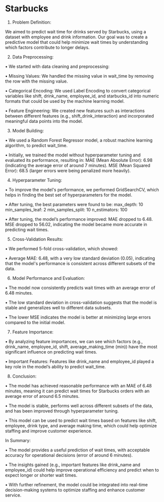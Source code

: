 # Starbucks

1. Problem Definition:

We aimed to predict wait time for drinks served by Starbucks, using a dataset with employee and drink information. Our goal was to create a predictive model that could help minimize wait times by understanding which factors contribute to longer delays.

2. Data Preprocessing:

•	We started with data cleaning and preprocessing:

•	Missing Values: We handled the missing value in wait_time by removing the row with the missing value.

•	Categorical Encoding: We used Label Encoding to convert categorical variables like shift, drink_name, employee_id, and starbucks_id into numeric formats that could be used by the machine learning model.

•	Feature Engineering: We created new features such as interactions between different features (e.g., shift_drink_interaction) and incorporated meaningful data points into the model.

3. Model Building:

•	We used a Random Forest Regressor model, a robust machine learning algorithm, to predict wait_time.

•	Initially, we trained the model without hyperparameter tuning and evaluated its performance, resulting in:
	MAE (Mean Absolute Error): 6.98 (indicating the average error of around 7 minutes).
	MSE (Mean Squared Error): 68.5 (larger errors were being penalized more heavily).

4. Hyperparameter Tuning:

•	To improve the model's performance, we performed GridSearchCV, which helps in finding the best set of hyperparameters for the model.

•	After tuning, the best parameters were found to be:
	max_depth: 10
	min_samples_leaf: 2
	min_samples_split: 10
	n_estimators: 100

•	After tuning, the model’s performance improved:
	MAE dropped to 6.48.
	MSE dropped to 56.02, indicating the model became more accurate in predicting wait times.

5. Cross-Validation Results:

•	We performed 5-fold cross-validation, which showed:

•	Average MAE: 6.48, with a very low standard deviation (0.05), indicating that the model's performance is consistent across different subsets of the data.

6. Model Performance and Evaluation:

•	The model now consistently predicts wait times with an average error of 6.48 minutes.

•	The low standard deviation in cross-validation suggests that the model is stable and generalizes well to different data subsets.

•	The lower MSE indicates the model is better at minimizing large errors compared to the initial model.

7. Feature Importance:

•	By analyzing feature importances, we can see which factors (e.g., drink_name, employee_id, shift, average_making_time (min)) have the most significant influence on predicting wait times.

•	Important Features: Features like drink_name and employee_id played a key role in the model’s ability to predict wait_time.

8. Conclusion:

•	The model has achieved reasonable performance with an MAE of 6.48 minutes, meaning it can predict wait times for Starbucks orders with an average error of around 6.5 minutes.

•	The model is stable, performs well across different subsets of the data, and has been improved through hyperparameter tuning.

•	This model can be used to predict wait times based on features like shift, employee, drink type, and average making time, which could help optimize staffing and improve customer experience.

In Summary:

•	The model provides a useful prediction of wait times, with acceptable accuracy for operational decisions (error of around 6 minutes).

•	The insights gained (e.g., important features like drink_name and employee_id) could help improve operational efficiency and predict when to expect longer or shorter wait times.

•	With further refinement, the model could be integrated into real-time decision-making systems to optimize staffing and enhance customer service.
